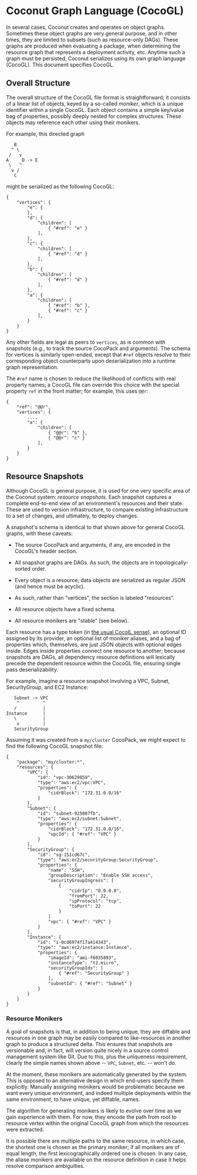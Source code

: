 # Coconut Graph Language (CocoGL)

In several cases, Coconut creates and operates on object graphs.  Sometimes these object graphs are very general
purpose, and in other times, they are limited to subsets (such as resource-only DAGs).  These graphs are produced when
evaluating a package, when determining the resource graph that represents a deployment activity, etc.  Anytime such a
graph must be persisted, Coconut serializes using its own graph language (CocoGL).  This document specifies CocoGL.

## Overall Structure

The overall structure of the CocoGL file format is straightforward; it consists of a linear list of objects, keyed by a
so-called *moniker*, which is a unique identifier within a single CocoGL.  Each object contains a simple key/value bag of
properties, possibly deeply nested for complex structures.  These objects may reference each other using their monikers.

For example, this directed graph

       B
      ^ \
     /   v
    A     D -> E
     \   ^
      v /
       C

might be serialized as the following CocoGL:

    {
        "vertices": {
            "e": {
            },
            "d": {
                "children": [
                    { "#ref": "e" }
                ],
            },
            "c": {
                "children": [
                    { "#ref": "d" }
                ],
            },
            "b": {
                "children": [
                    { "#ref": "d" }
                ],
            },
            "a": {
                "children": [
                    { "#ref": "b" },
                    { "#ref": "c" }
                ],
            }
        }
    }

Any other fields are legal as peers to `vertices`, as is common with snapshots (e.g., to track the source CocoPack
and arguments).  The schema for vertices is similarly open-ended, except that `#ref` objects resolve to their
corresponding object counterparts upon deserialization into a runtime graph representation.

The `#ref` name is chosen to reduce the likelihood of conflicts with real property names; a CocoGL file can override
this choice with the special property `ref` in the front matter; for example, this uses `@@r`:

    {
        "ref": "@@r",
        "vertices": {
            ...,
            "a": {
                "children": [
                    { "@@r": "b" },
                    { "@@r": "c" }
                ],
            }
        }
    }

## Resource Snapshots

Although CocoGL is general purpose, it is used for one very specific area of the Coconut system: *resource snapshots*.
Each snapshot captures a complete end-to-end view of an environment's resources and their state.  These are used to
version infrastructure, to compare existing infrastructure to a set of changes, and ultimately, to deploy changes.

A snapshot's schema is identical to that shown above for general CocoGL graphs, with these caveats:

* The source CocoPack and arguments, if any, are encoded in the CocoGL's header section.

* All snapshot graphs are DAGs.  As such, the objects are in topologically-sorted order.

* Every object is a resource; data objects are serialized as regular JSON (and hence must be acyclic).

* As such, rather than "vertices", the section is labeled "resources".

* All resource objects have a fixed schema.

* All resource monikers are "stable" (see below).

Each resource has a type token (in [the usual CocoIL sense](nutpack.md)), an optional ID assigned by its provider, an
optional list of moniker aliases, and a bag of properties which, themselves, are just JSON objects with optional edges
inside.  Edges inside properties connect one resource to another; because snapshots are DAGs, all dependency resource
definitions will lexically precede the dependent resource within the CocoGL file, ensuring single pass deserializability.

For example, imagine a resource snapshot involving a VPC, Subnet, SecurityGroup, and EC2 Instance:

       Subnet -> VPC
        ^         ^
       /          |
    Instance      |
       \          |
        v         |
       SecurityGroup

Assuming it was created from a `my/cluster` CocoPack, we might expect to find the following CocoGL snapshot file:

    {
        "package": "my/cluster:*",
        "resources": {
            "VPC": {
                "id": "vpc-30629859",
                "type": "aws:ec2/vpc:VPC",
                "properties": {
                    "cidrBlock": "172.31.0.0/16"
                }
            },
            "Subnet": {
                "id": "subnet-925087fb",
                "type": "aws:ec2/subnet:Subnet",
                "properties": {
                    "cidrBlock": "172.31.0.0/16",
                    "vpcId": { "#ref": "VPC" }
                }
            },
            "SecurityGroup": {
                "id": "sg-151cd67c",
                "type": "aws:ec2/securityGroup:SecurityGroup",
                "properties": {
                    "name": "SSH",
                    "groupDescription": "Enable SSH access",
                    "securityGroupIngress": [
                        {
                            "cidrIp": "0.0.0.0",
                            "fromPort": 22,
                            "ipProtocol": "tcp",
                            "toPort": 22
                        }
                    ]
                    "vpc": { "#ref": "VPC" }
                }
            },
            "Instance": {
                "id": "i-0cd6974f17a414343",
                "type": "aws:ec2/instance:Instance",
                "properties": {
                    "imageId": "ami-f6035893",
                    "instanceType": "t2.micro",
                    "securityGroupIds": [
                        { "#ref": "SecurityGroup" }
                    ],
                    "subnetId": { "#ref": "Subnet" }
                }
            }
        }
    }

### Resource Monikers

A goal of snapshots is that, in addition to being unique, they are diffable and resources in one graph may be easily
compared to like-resources in another graph to produce a structured delta.  This ensures that snapshots are versionable
and, in fact, will version quite nicely in a source control management system like Git.  Due to this, plus the
uniqueness requirement, clearly the simple names shown above -- `VPC`, `Subnet`, etc. -- won't do.

At the moment, these monikers are automatically generated by the system.  This is opposed to an alternative design in
which end-users specify them explicitly.  Manually assigning monikers would be problematic because we want every unique
environment, and indeed multiple deployments within the same environment, to have unique, yet diffable, names.

The algorithm for generating monikers is likely to evolve over time as we gain experience with them.  For now, they
encode the path from root to resource vertex within the original CocoGL graph from which the resources were extracted.

It is possible there are multiple paths to the same resource, in which case, the shortest one is chosen as the primary
moniker; if all monikers are of equal length, the first lexicographically ordered one is chosen.  In any case, the
aliase monikers are available on the resource definition in case it helps resolve comparison ambiguities.

